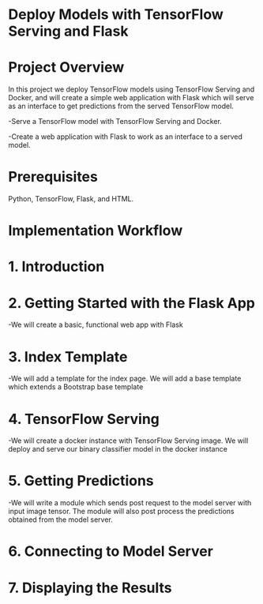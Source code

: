 # Deploy Models with TensorFlow Serving and Flask

# Project Overview 
In this project we deploy TensorFlow models using TensorFlow Serving and Docker, and will create a simple web application with Flask which will serve as an interface to get predictions from the served TensorFlow model.

-Serve a TensorFlow model with TensorFlow Serving and Docker.

-Create a web application with Flask to work as an interface to a served model.

# Prerequisites 
Python, TensorFlow, Flask, and HTML.


# Implementation Workflow

# 1. Introduction

# 2. Getting Started with the Flask App
 -We will create a basic, functional web app with Flask

# 3. Index Template
-We will add a template for the index page.
 We will add a base template which extends a Bootstrap base template

# 4. TensorFlow Serving
 -We will create a docker instance with TensorFlow Serving image.
 We will deploy and serve our binary classifier model in the docker instance

# 5. Getting Predictions
 -We will write a module which sends post request to the model server with input image tensor.
  The module will also post process the predictions obtained from the model server.

# 6. Connecting to Model Server


# 7. Displaying the Results
